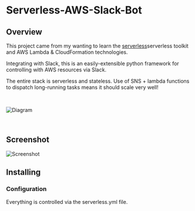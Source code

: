 # Serverless-AWS-Slack-Bot

## Overview
This project came from my wanting to learn the [serverless](https://www.serverless.com)serverless toolkit and AWS Lambda & CloudFormation technologies.

Integrating with Slack, this is an easily-extensible python framework for controlling with AWS resources via Slack.

The entire stack is serverless and stateless. Use of SNS + lambda functions to dispatch long-running tasks means it should scale very well!

&nbsp;

![Diagram](https://raw.githubusercontent.com/richstokes/Serverless-AWS-Slack-Bot/master/diagram.png)

&nbsp;


## Screenshot
![Screenshot](https://raw.githubusercontent.com/richstokes/Serverless-AWS-Slack-Bot/master/screenshot.png)


## Installing

### Configuration

Everything is controlled via the serverless.yml file.

